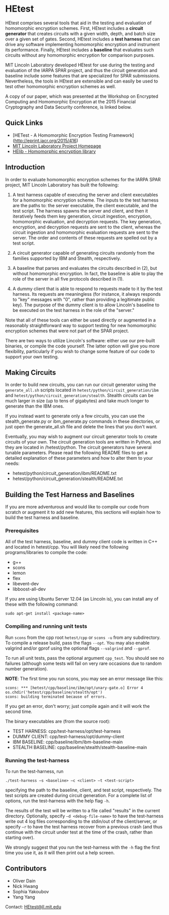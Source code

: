 HEtest
======

HEtest comprises several tools that aid in the testing and evaluation of
homomorphic encryption schemes. First, HEtest includes a **circuit generator**
that creates circuits with a given width, depth, and batch size over a given
set of gates. Second, HEtest includes a **test harness** that can drive any
software implementing homomorphic encryption and instrument its performance.
Finally, HEtest includes a **baseline** that evaluates such circuits without any
homomorphic encryption for comparison purposes.

MIT Lincoln Laboratory developed HEtest for use during the testing and
evaluation of the IARPA SPAR project, and thus the circuit generation and
baseline include some features that are specialized for SPAR submissions.
Nevertheless, the tools in HEtest are extensible and can easily be used to test
other homomorphic encryption schemes as well.

A copy of our paper, which was presented at the Workshop on Encrypted Computing
and Homomorphic Encryption at the 2015 Financial Cryptography and Data Security
conference, is linked below.

Quick Links
-----------

- [HETest - A Homomorphic Encryption Testing Framework] (http://eprint.iacr.org/2015/416)
- [MIT Lincoln Laboratory Project Homepage](http://www.ll.mit.edu/mission/cybersec/softwaretools/hetest/hetest.html)
- [HElib - Homomorphic encryption library](https://github.com/shaih/HElib)

Introduction
------------

In order to evaluate homomorphic encryption schemes for the IARPA SPAR project,
MIT Lincoln Laboratory has built the following:

1. A test harness capable of executing the server and client executables for a
   homomorphic encryption scheme. The inputs to the test harness are the paths
   to: the server executable, the client executable, and the test script. The
   harness spawns the server and client, and then it iteratively feeds them key
   generation, circuit ingestion, encryption, homomorphic evaluation, and
   decryption requests. The key generation, encryption, and decryption requests
   are sent to the client, whereas the circuit ingestion and homomorphic
   evaluation requests are sent to the server.  The order and contents of these
   requests are spelled out by a test script.

2. A circuit generator capable of generating circuits randomly from the
   families supported by IBM and Stealth, respectively.

3. A baseline that parses and evaluates the circuits described in (2), but
   without homomorphic encryption. In fact, the baseline is able to play the
   role of the server in all five protocols described in (1).

4. A dummy client that is able to respond to requests made to it by the test
   harness. Its requests are meaningless (for instance, it always responds to
   "key" messages with "0", rather than providing a legitimate public key).
   The purpose of the dummy client is to allow Lincoln's baseline to be
   executed on the test harness in the role of the "server."

Note that all of these tools can either be used directly or augmented in a
reasonably straightforward way to support testing for new homomorphic
encryption schemes that were not part of the SPAR project.

There are two ways to utilize Lincoln's software: either use our pre-built
binaries, or compile the code yourself. The latter option will give you more
flexibility, particularly if you wish to change some feature of our code to
support your own testing.

Making Circuits
---------------

In order to build new circuits, you can run our circuit generator using the
`generate_all.sh` scripts located in `hetest/python/circuit_generation/ibm` and
`hetest/python/circuit_generation/stealth`. Stealth circuits can be much larger
in size (up to tens of gigabytes) and take much longer to generate than the IBM
ones.

If you instead want to generate only a few circuits, you can use the
stealth_generate.py or ibm_generate.py commands in these directories, or just
open the generate_all.sh file and delete the lines that you don't want.

Eventually, you may wish to augment our circuit generator tools to create
circuits of your own. The circuit generation tools are written in Python, and
they are located in /hetest/python. The circuit generators have several
tunable parameters.  Please read the following README files to get a detailed
explanation of these parameters and how to alter them to your needs:

- hetest/python/circuit_generation/ibm/README.txt
- hetest/python/circuit_generation/stealth/README.txt


Building the Test Harness and Baselines
--------------------------------------

If you are more adventurous and would like to compile our code from scratch or
augment it to add new features, this sections will explain how to build the
test harness and baseline.

### Prerequisites

All of the test harness, baseline, and dummy client code is written in C++ and
located in hetest/cpp. You will likely need the following programs/libraries to
compile the code:

- g++
- scons
- lemon
- flex
- libevent-dev
- libboost-all-dev

If you are using Ubuntu Server 12.04 (as Lincoln is), you can install any of
these with the following command:

```
sudo apt-get install <package-name>
```

### Compiling and running unit tests

Run `scons` from the cpp root `hetest/cpp` or `scons -u` from any subdirectory. To
compile a release build, pass the flags `--opt`. You may also enable valgrind
and/or gprof using the optional flags `--valgrind` and `--gprof`.

To run all unit tests, pass the optional argument `cpp_test`. You should see no
failures (although some tests will fail on very rare occasions due to random
number generation).

**NOTE**: The first time you run scons, you may see an error message like this:

```
scons: *** [hetest/cpp/baseline/ibm/opt/unary-gate.o] Error 4
os.chdir('hetest/cpp/baseline/stealth/opt')
scons: building terminated because of errors.
```

If you get an error, don't worry; just compile again and it will
work the second time.
 
The binary executables are (from the source root):
 
- TEST HARNESS:     cpp/test-harness/opt/test-harness
- DUMMY CLIENT:     cpp/test-harness/opt/dummy-client
- IBM BASELINE:     cpp/baseline/ibm/ibm-baseline-main
- STEALTH BASELINE: cpp/baseline/stealth/stealth-baseline-main

### Running the test-harness
 
To run the test-harness, run

``` 
./test-harness –s <baseline> –c <client> –t <test-script>
```

specifying the path to the baseline, client, and test script, respectively. The
test scripts are created during circuit generation. For a complete list of
options, run the test-harness with the help flag `-h`.

The results of the test will be written to a file called "results" in the
current directory. Optionally, specify `–d <debug-file-name>` to have the
test-harness write out 4 log files corresponding to the stdin/out of the
client/server, or specify `–r` to have the test harness recover from a previous
crash (and thus continue with the circuit under test at the time of the crash,
rather than starting over).

We strongly suggest that you run the test-harness with the `-h` flag the first
time you use it, as it will then print out a help screen.


Contributors
------------

* Oliver Dain
* Nick Hwang
* Sophia Yakoubov
* Yang Yang

Contact: HEtest@ll.mit.edu
